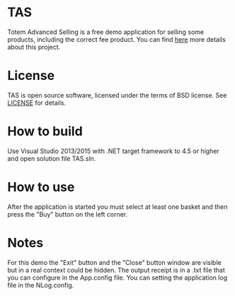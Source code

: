 # TAS
Totem Advanced Selling is a free demo application for selling some products, including the correct fee product. You can find [here](https://github.com/xpeppers/sales-taxes-problem) more details about this project.

# License
TAS is open source software, licensed under the terms of BSD license. See [LICENSE](https://github.com/Didacuss/TAS/blob/master/LICENSE) for details.

# How to build
Use Visual Studio 2013/2015 with .NET target framework to 4.5 or higher and open solution file TAS.sln. 

# How to use
After the application is started you must select at least one basket and then press the "Buy" button on the left corner.

# Notes
For this demo the "Exit" button and the "Close" button window are visible but in a real context could be hidden.
The output receipt is in a .txt file that you can configure in the App.config file.
You can setting the application log file in the NLog.config.
